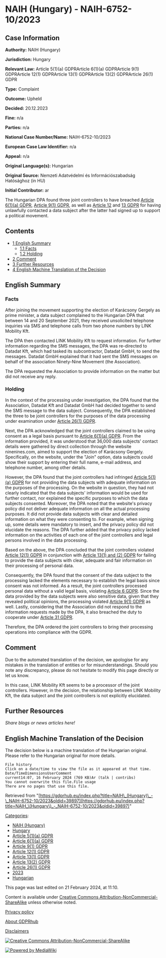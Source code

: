 # NAIH (Hungary) - NAIH-6752-10/2023

## Case Information

**Authority:** NAIH (Hungary)

**Jurisdiction:** Hungary

**Relevant Law:** Article 5(1)(a) GDPRArticle 6(1)(a) GDPRArticle 9(1) GDPRArticle 12(1) GDPRArticle 13(1) GDPRArticle 13(2) GDPRArticle 26(1) GDPR

**Type:** Complaint

**Outcome:** Upheld

**Decided:** 20.12.2023

**Fine:** n/a

**Parties:** n/a

**National Case Number/Name:** NAIH-6752-10/2023

**European Case Law Identifier:** n/a

**Appeal:** n/a

**Original Language(s):** Hungarian

**Original Source:** Nemzeti Adatvédelmi és Információszabadság Hatósághoz (in HU)

**Initial Contributor:** ar

The Hungarian DPA found three joint controllers to have breached [Article 6(1)(a) GDPR](/index.php?title=Article_6_GDPR#1a "Article 6 GDPR"), [Article 9(1) GDPR](/index.php?title=Article_9_GDPR#1 "Article 9 GDPR"), as well as [Article 12](/index.php?title=Article_12_GDPR "Article 12 GDPR") and [13 GDPR](/index.php?title=Article_13_GDPR "Article 13 GDPR") for having unlawfully contacted a data subject after the latter had signed up to support a political movement.

## Contents

*   [1 English Summary](#English_Summary)
    *   [1.1 Facts](#Facts)
    *   [1.2 Holding](#Holding)
*   [2 Comment](#Comment)
*   [3 Further Resources](#Further_Resources)
*   [4 English Machine Translation of the Decision](#English_Machine_Translation_of_the_Decision)

## English Summary

### Facts

After joining the movement supporting the election of Karácsony Gergely as prime minister, a data subject complained to the Hungarian DPA that between 14 and 20 September 2021, they received unsolicited telephone inquiries via SMS and telephone calls from two phone numbers by LINK Mobility Kft.

The DPA then contacted LINK Mobility Kft to request information. For further information regarding the SMS messages, the DPA was re-directed to Datadat Kft, which had tasked its subcontractor, Datadat GmbH, to send the messages. Datadat GmbH explained that it had sent the SMS messages on behalf of the association Ninety-Nine Movement (the Association).

The DPA requested the Association to provide information on the matter but did not receive any reply.

### Holding

In the context of the processing under investigation, the DPA found that the Association, Datadat Kft and Datadat GmbH had decided together to send the SMS message to the data subject. Consequently, the DPA established the three to be joint controllers for the purposes of the data processing under examination under [Article 26(1) GDPR](/index.php?title=Article_26_GDPR#1 "Article 26 GDPR").

Next, the DPA acknowledged that the joint controllers claimed to be using consent as a legal basis pursuant to [Article 6(1)(a) GDPR](/index.php?title=Article_6_GDPR#1a "Article 6 GDPR"). From the information provided, it was understood that 36,000 data subjects' contact details were gathered by direct collection through the website ninenines.com, aimed to support the election of Karácsony Gergely. Specifically, on the website, under the "Join" option, data subjects could show their support by entering their full name, e-mail address, and telephone number, among other details.

However, the DPA found that the joint controllers had infringed [Article 5(1)(a) GDPR](/index.php?title=Article_5_GDPR#1a "Article 5 GDPR") for not providing the data subjects with adequate information on the purposes of the processing. On the website in question, they had not clearly indicated that the data subjects' information would be used for further contact, nor explained the specific purposes to which the data subjects consented. Moreover, the DPA noted that the website's privacy policy did not deliver adequate information on all the actual processing purposes. It did not provide data subjects with clear and detailed information on what they were consenting to. For example, when signing up, some details were mandatory to insert, and the privacy policy did not elucidate the reasons. The DPA further added that the privacy policy lacked information on the activities of each one of the joint controllers and legal persons involved in the data processing.

Based on the above, the DPA concluded that the joint controllers violated [Article 12(1) GDPR](/index.php?title=Article_12_GDPR#1 "Article 12 GDPR") in conjunction with [Article 13(1) and (2) GDPR](/index.php?title=Article_13_GDPR "Article 13 GDPR") for failing to provide the data subjects with clear, adequate and fair information on their processing of personal data.

Consequently, the DPA found that the consent of the data subject to the processing lacked the elements necessary to establish the legal basis since consent was not informed. As a result, the joint controllers processed personal data without a valid legal basis, violating [Article 6 GDPR](/index.php?title=Article_6_GDPR "Article 6 GDPR"). Since the data provided by the data subjects were also sensitive data, given that they revealed political opinions, the processing violated [Article 9(1) GDPR](/index.php?title=Article_9_GDPR#1 "Article 9 GDPR") as well. Lastly, considering that the Association did not respond to the information requests made by the DPA, it also breached the duty to cooperate under [Article 31 GDPR](/index.php?title=Article_31_GDPR "Article 31 GDPR").

Therefore, the DPA ordered the joint controllers to bring their processing operations into compliance with the GDPR.

## Comment

Due to the automated translation of the decision, we apologise for any mistakes in the translation of entities or for misunderstandings. Should you note any discrepancy, please do not hesitate to modify this page directly or let us know.

In this case, LINK Mobility Kft seems to be a processor of the joint controllers. However, in the decision, the relationship between LINK Mobility Kft, the data subject and the joint controllers is not explicitly elucidated.

## Further Resources

_Share blogs or news articles here!_

## English Machine Translation of the Decision

The decision below is a machine translation of the Hungarian original. Please refer to the Hungarian original for more details.

```
File history
Click on a date/time to view the file as it appeared at that time.
Date/TimeDimensionsUserComment
current14:07, 16 February 2024 (769 KB)Ar (talk | contribs)
You cannot overwrite this file.File usage
There are no pages that use this file.

```

Retrieved from "[https://gdprhub.eu/index.php?title=NAIH\_(Hungary)\_-\_NAIH-6752-10/2023&oldid=39897](https://gdprhub.eu/index.php?title=NAIH_\(Hungary\)_-_NAIH-6752-10/2023&oldid=39897)"

[Categories](/index.php?title=Special:Categories "Special:Categories"):

*   [NAIH (Hungary)](/index.php?title=Category:NAIH_\(Hungary\) "Category:NAIH (Hungary)")
*   [Hungary](/index.php?title=Category:Hungary "Category:Hungary")
*   [Article 5(1)(a) GDPR](/index.php?title=Category:Article_5\(1\)\(a\)_GDPR "Category:Article 5(1)(a) GDPR")
*   [Article 6(1)(a) GDPR](/index.php?title=Category:Article_6\(1\)\(a\)_GDPR "Category:Article 6(1)(a) GDPR")
*   [Article 9(1) GDPR](/index.php?title=Category:Article_9\(1\)_GDPR "Category:Article 9(1) GDPR")
*   [Article 12(1) GDPR](/index.php?title=Category:Article_12\(1\)_GDPR "Category:Article 12(1) GDPR")
*   [Article 13(1) GDPR](/index.php?title=Category:Article_13\(1\)_GDPR "Category:Article 13(1) GDPR")
*   [Article 13(2) GDPR](/index.php?title=Category:Article_13\(2\)_GDPR "Category:Article 13(2) GDPR")
*   [Article 26(1) GDPR](/index.php?title=Category:Article_26\(1\)_GDPR "Category:Article 26(1) GDPR")
*   [2023](/index.php?title=Category:2023 "Category:2023")
*   [Hungarian](/index.php?title=Category:Hungarian "Category:Hungarian")

This page was last edited on 21 February 2024, at 11:10.

Content is available under [Creative Commons Attribution-NonCommercial-ShareAlike](https://creativecommons.org/licenses/by-nc-sa/4.0/) unless otherwise noted.

[Privacy policy](/index.php?title=GDPRhub:Privacy_policy)

[About GDPRhub](/index.php?title=GDPRhub:About)

[Disclaimers](/index.php?title=GDPRhub:General_disclaimer)

[![Creative Commons Attribution-NonCommercial-ShareAlike](/resources/assets/licenses/cc-by-nc-sa.png)](https://creativecommons.org/licenses/by-nc-sa/4.0/)

[![Powered by MediaWiki](/resources/assets/poweredby_mediawiki_88x31.png)](https://www.mediawiki.org/)